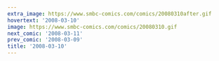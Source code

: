 ```yaml
---
extra_image: https://www.smbc-comics.com/comics/20080310after.gif
hovertext: '2008-03-10'
image: https://www.smbc-comics.com/comics/20080310.gif
next_comic: '2008-03-11'
prev_comic: '2008-03-09'
title: '2008-03-10'
---
```



